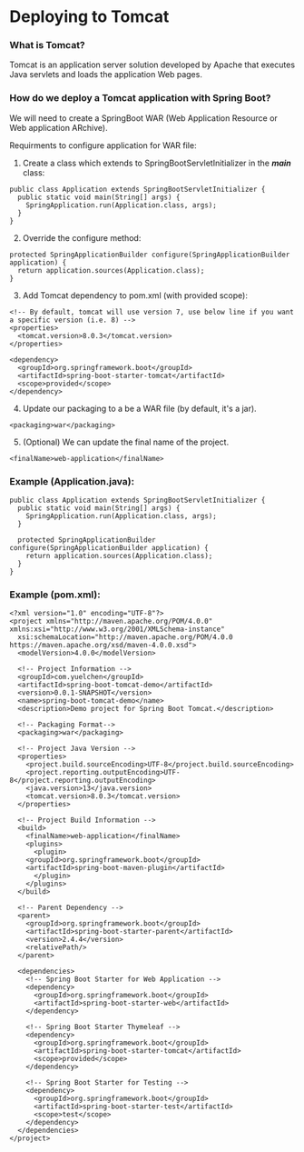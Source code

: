# Deploying to Tomcat

### What is Tomcat?
Tomcat is an application server solution developed by Apache that executes Java servlets and loads the application Web pages. 

### How do we deploy a Tomcat application with Spring Boot?
We will need to create a SpringBoot WAR (Web Application Resource or Web application ARchive).

Requirments to configure application for WAR file:
1. Create a class which extends to SpringBootServletInitializer in the _**main**_ class:
```java:
public class Application extends SpringBootServletInitializer { 
  public static void main(String[] args) {
    SpringApplication.run(Application.class, args);
  }
}  
```

2. Override the configure method:
```java:
protected SpringApplicationBuilder configure(SpringApplicationBuilder application) {  
  return application.sources(Application.class);  
}   
```

3. Add Tomcat dependency to pom.xml (with provided scope):
```xml:
<!-- By default, tomcat will use version 7, use below line if you want a specific version (i.e. 8) -->
<properties>
  <tomcat.version>8.0.3</tomcat.version>
</properties>

<dependency>  
  <groupId>org.springframework.boot</groupId>  
  <artifactId>spring-boot-starter-tomcat</artifactId>  
  <scope>provided</scope>  
</dependency>    
```

4. Update our packaging to a be a WAR file (by default, it's a jar). 
```xml:
<packaging>war</packaging>  
```

5. (Optional) We can update the final name of the project.
```xml:
<finalName>web-application</finalName>  
```

### Example (Application.java):
```java:
public class Application extends SpringBootServletInitializer { 
  public static void main(String[] args) {
    SpringApplication.run(Application.class, args);
  }
  
  protected SpringApplicationBuilder configure(SpringApplicationBuilder application) {  
    return application.sources(Application.class);  
  }
} 
```

### Example (pom.xml):
```xml:
<?xml version="1.0" encoding="UTF-8"?>
<project xmlns="http://maven.apache.org/POM/4.0.0" xmlns:xsi="http://www.w3.org/2001/XMLSchema-instance"
  xsi:schemaLocation="http://maven.apache.org/POM/4.0.0 https://maven.apache.org/xsd/maven-4.0.0.xsd">
  <modelVersion>4.0.0</modelVersion>

  <!-- Project Information -->
  <groupId>com.yuelchen</groupId>
  <artifactId>spring-boot-tomcat-demo</artifactId>
  <version>0.0.1-SNAPSHOT</version>
  <name>spring-boot-tomcat-demo</name>
  <description>Demo project for Spring Boot Tomcat.</description>

  <!-- Packaging Format-->
  <packaging>war</packaging> 

  <!-- Project Java Version -->
  <properties>
    <project.build.sourceEncoding>UTF-8</project.build.sourceEncoding> 
    <project.reporting.outputEncoding>UTF-8</project.reporting.outputEncoding>  
    <java.version>13</java.version>
    <tomcat.version>8.0.3</tomcat.version>
  </properties>

  <!-- Project Build Information -->
  <build>
    <finalName>web-application</finalName>
    <plugins>
      <plugin>
	<groupId>org.springframework.boot</groupId>
	<artifactId>spring-boot-maven-plugin</artifactId>
      </plugin>
    </plugins>
  </build>

  <!-- Parent Dependency -->
  <parent>
    <groupId>org.springframework.boot</groupId>
    <artifactId>spring-boot-starter-parent</artifactId>
    <version>2.4.4</version>
    <relativePath/>
  </parent>

  <dependencies>
    <!-- Spring Boot Starter for Web Application -->
    <dependency>
      <groupId>org.springframework.boot</groupId>
      <artifactId>spring-boot-starter-web</artifactId>
    </dependency>

    <!-- Spring Boot Starter Thymeleaf -->
    <dependency>
      <groupId>org.springframework.boot</groupId>
      <artifactId>spring-boot-starter-tomcat</artifactId>
      <scope>provided</scope>  
    </dependency>

    <!-- Spring Boot Starter for Testing -->
    <dependency>
      <groupId>org.springframework.boot</groupId>
      <artifactId>spring-boot-starter-test</artifactId>
      <scope>test</scope>
    </dependency>
  </dependencies>
</project>
```
